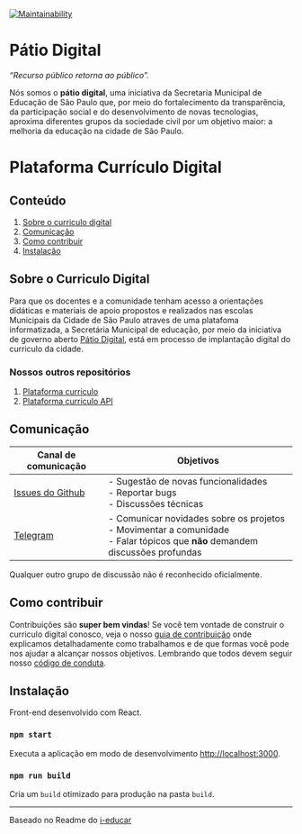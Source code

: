 [![Maintainability](https://api.codeclimate.com/v1/badges/3842251818c3439863ca/maintainability)](https://codeclimate.com/github/prefeiturasp/SME-plataforma-curriculo-interface/maintainability)

# Pátio Digital

_“Recurso público retorna ao público”._

Nós somos o **pátio digital**, uma iniciativa da Secretaria Municipal de Educação de São Paulo que, por meio do fortalecimento da transparência, da participação social e do desenvolvimento de novas tecnologias, aproxima diferentes grupos da sociedade civil por um objetivo maior: a melhoria da educação na cidade de São Paulo. 

# Plataforma Currículo Digital


## Conteúdo

1. [Sobre o curriculo digital](#sobre-o-curriculo-digital)
2. [Comunicação](#comunicação)
3. [Como contribuir](#como-contribuir)
4. [Instalação](#instalação)

## Sobre o Curriculo Digital
Para que os docentes e a comunidade tenham acesso a orientações didáticas e materiais de apoio propostos e realizados nas escolas Municipais da Cidade de São Paulo atraves de uma platafoma informatizada, a Secretária Municipal de educação, por meio da iniciativa de governo aberto [Pátio Digital](http://patiodigital.prefeitura.sp.gov.br/), está em processo de implantação digital do curriculo da cidade.

### Nossos outros repositórios
1. [Plataforma curriculo](https://github.com/prefeiturasp/SME-plataforma-curriculo)
2. [Plataforma curriculo API](https://github.com/prefeiturasp/SME-plataforma-curriculo-API)

## Comunicação

| Canal de comunicação | Objetivos |
|----------------------|-----------|
| [Issues do Github](https://github.com/prefeiturasp/SME-plataforma-curriculo-interface/issues) | - Sugestão de novas funcionalidades<br> - Reportar bugs<br> - Discussões técnicas |
| [Telegram](https://t.me/patiodigital ) | - Comunicar novidades sobre os projetos<br> - Movimentar a comunidade<br>  - Falar tópicos que **não** demandem discussões profundas |

Qualquer outro grupo de discussão não é reconhecido oficialmente.

## Como contribuir

Contribuições são **super bem vindas**! Se você tem vontade de construir o
curriculo digital conosco, veja o nosso [guia de contribuição](./CONTRIBUTING.md)
onde explicamos detalhadamente como trabalhamos e de que formas você pode nos
ajudar a alcançar nossos objetivos. Lembrando que todos devem seguir 
nosso [código de conduta](./CODEOFCONDUCT.md).

## Instalação

Front-end desenvolvido com React.

### `npm start`

Executa a aplicação em modo de desenvolvimento [http://localhost:3000](http://localhost:3000).

### `npm run build`

Cria um `build` otimizado para produção na pasta `build`.


---

Baseado no Readme do [i-educar](https://github.com/portabilis/i-educar)
